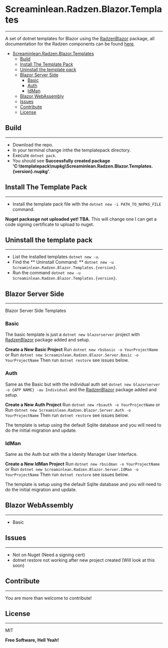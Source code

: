 # Screaminlean.Radzen.Blazor.Templates

---

A set of dotnet templates for Blazor using the [RadzenBlazor](https://blazor.radzen.com/) package, all documentation for the Radzen components can be found [here](https://blazor.radzen.com/).

- [Screaminlean.Radzen.Blazor.Templates](#screaminleanradzenblazortemplates)
  - [Build](#build)
  - [Install The Template Pack](#install-the-template-pack)
  - [Uninstall the template pack](#uninstall-the-template-pack)
  - [Blazor Server Side](#blazor-server-side)
    - [Basic](#basic)
    - [Auth](#auth)
    - [IdMan](#idman)
  - [Blazor WebAssembly](#blazor-webassembly)
  - [Issues](#issues)
  - [Contribute](#contribute)
  - [License](#license)

## Build

---

- Download the repo.
- In your terminal change inthe the templatepack directory.
- Execute `dotnet pack`.
- You should see **Successfully created package 'C:\templatepack\nupkg\Screaminlean.Radzen.Blazor.Templates.{version}.nupkg'**.

## Install The Template Pack

---

- Install the template pack file with the `dotnet new -i PATH_TO_NUPKG_FILE` command.

**Nuget packasge not uploaded yet! TBA.**
This will change one I can get a code signing certificate to upload to nuget.

## Uninstall the template pack

---

- List the installed templates `dotnet new -u`.
- Find the ** Uninstall Command: ** `dotnet new -u Screaminlean.Radzen.Blazor.Templates.{version}`.
- Run the command `dotnet new -u Screaminlean.Radzen.Blazor.Templates.{version}`.

## Blazor Server Side

---

Blazor Server Side Templates

### Basic

The basic template is just a `dotnet new blazorserver` project with [RadzenBlazor](https://blazor.radzen.com/) package added and setup.

**Create a New Basic Project**
Run `dotnet new rbsbasic -o YourProjectName`
or
Run `dotnet new Screaminlean.Radzen.Blazor.Server.Basic -o YourProjectName`
Then run `dotnet restore` see issues below.
### Auth

Same as the Basic but with the individual auth set `dotnet new blazorserver -o {APP NAME} -au Individual` and the [RadzenBlazor](https://blazor.radzen.com/) package added and setup.

**Create a New Auth Project**
Run `dotnet new rbsauth -o YourProjectName`
or
Run `dotnet new Screaminlean.Radzen.Blazor.Server.Auth -o YourProjectName`
Then run `dotnet restore` see issues below.

The template is setup using the default Sqlite database and you will need to do the initial migration and update.

### IdMan

Same as the Auth but with the a Idenity Manager User Interface.

**Create a New IdMan Project**
Run `dotnet new rbsidman -o YourProjectName`
or
Run `dotnet new Screaminlean.Radzen.Blazor.Server.IdMan -o YourProjectName`
Then run `dotnet restore` see issues below.

The template is setup using the default Sqlite database and you will need to do the initial migration and update.

## Blazor WebAssembly

---

- Basic

## Issues

---

- Not on Nuget (Need a signing cert)
- dotnet restore not working after new project created (Will look at this soon)

## Contribute

---

You are more than welcome to contribute!

## License

---

MIT

**Free Software, Hell Yeah!**